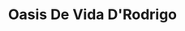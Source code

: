 ---
title: "Oasis De Vida D'Rodrigo"
url: /zona-19-ciudad-de-guatemala/oasis-de-vida-drodrigo/
shop: agua
---